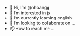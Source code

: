 - 👋 Hi, I’m @hhoangg
- 👀 I’m interested in js
- 🌱 I’m currently learning english
- 💞️ I’m looking to collaborate on ...
- 📫 How to reach me ...

<!---
hhoangg/hhoangg is a ✨ special ✨ repository because its `README.md` (this file) appears on your GitHub profile.
You can click the Preview link to take a look at your changes.
--->
